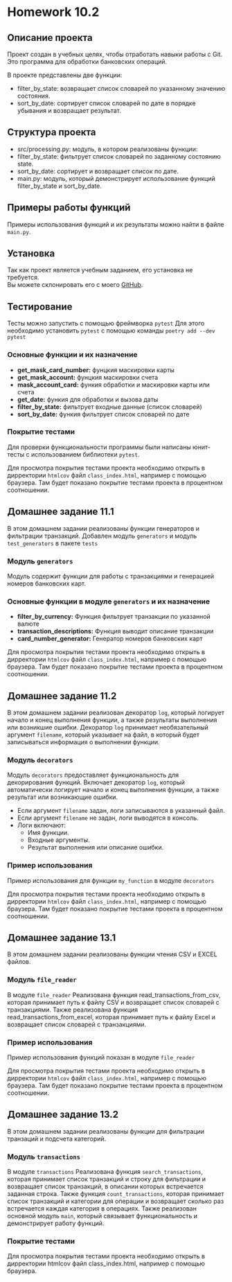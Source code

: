 # Homework 10.2

## Описание проекта

Проект создан в учебных целях, чтобы отработать навыки работы с Git.  
Это программа для обработки банковских операций.

В проекте представлены две функции:

* filter_by_state: возвращает список словарей по указанному значению состояния.
* sort_by_date: сортирует список словарей по дате в порядке убывания и возвращает результат.

## Структура проекта

* src/processing.py: модуль, в котором реализованы функции:
* filter_by_state: фильтрует список словарей по заданному состоянию state.
* sort_by_date: сортирует и возвращает список по дате.
* main.py: модуль, который демонстрирует использование функций filter_by_state и sort_by_date.

## Примеры работы функций

Примеры использования функций и их результаты можно найти в файле `main.py`.

## Установка

Так как проект является учебным заданием, его установка не требуется.  
Вы можете склонировать его с моего [GitHub](https://github.com/EgorovNikolay/Homework10.1).

## Тестирование

Тесты можно запустить с помощью фреймворка `pytest`
Для этого необходимо установить `pytest` с помощью команды `poetry add --dev pytest`

### Основные функции и их назначение

* **get_mask_card_number:** фунцкия маскировки карты 
* **get_mask_account:** фунцкия маскировки счета
* **mask_account_card:** функия обработки и маскировки карты или счета
* **get_date:** функия для обработки и вызова даты
* **filter_by_state:** фильтрует входные данные (список словарей)
* **sort_by_date:** функия фильтрует список словарей по дате

### Покрытие тестами 

Для проверки функциональности программы были написаны юнит-тесты с использованием библиотеки `pytest`.

Для просмотра покрытия тестами проекта необходимо открыть в дирректории `htmlcov` файл `class_index.html`, например с помощью браузера.
Там будет показано покрытие тестами проекта в процентном соотношении.

## Домашнее задание 11.1

В этом домашнем задании реализованы функции генераторов и фильтрации транзакций.
Добавлен модуль `generators` и модуль `test_generators` в пакете `tests`

### Модуль `generators`

Модуль содержит функции для работы с транзакциями и генерацией номеров банковских карт.

### Основные функции в модуле `generators` и их назначение

* **filter_by_currency:** Функция фильтрует транзакции по указанной валюте
* **transaction_descriptions:** Функция выводит описание транзакции
* **card_number_generator:** Генератор номеров банковских карт

Для просмотра покрытия тестами проекта необходимо открыть в дирректории `htmlcov` файл `class_index.html`, например с помощью браузера.
Там будет показано покрытие тестами проекта в процентном соотношении.


## Домашнее задание 11.2

В этом домашнем задании реализован декоратор `log`, который логирует начало и конец выполнения функции, а также результаты выполнения или возникшие ошибки.
Декоратор `log` принимает необязательный аргумент `filename`, который указывает на файл, в который будет записываться информация о выполнении функции.

### Модуль `decorators` 

Модуль `decorators` предоставляет функциональность для декорирования функций. Включает декоратор `log`, 
который автоматически логирует начало и конец выполнения функции, а также результат или возникающие ошибки.

- Если аргумент `filename` задан, логи записываются в указанный файл.
- Если аргумент `filename` не задан, логи выводятся в консоль.
- Логи включают:
  - Имя функции.
  - Входные аргументы.
  - Результат выполнения или описание ошибки.

### Пример использования

Пример использования для функции `my_function` в модуле `decorators`

Для просмотра покрытия тестами проекта необходимо открыть в дирректории `htmlcov` файл `class_index.html`, например с помощью браузера.
Там будет показано покрытие тестами проекта в процентном соотношении.

## Домашнее задание 13.1

В этом домашнем задании реализованы функции чтения CSV и EXCEL файлов. 

### Модуль `file_reader` 

В модуле `file_reader` Реализована функция read_transactions_from_csv, которая принимает путь к файлу CSV и возвращает список словарей с транзакциями.
Также реализована функция read_transactions_from_excel, которая принимает путь к файлу Excel и возвращает список словарей с транзакциями.

### Пример использования

Пример использования функций показан в модуле `file_reader`

Для просмотра покрытия тестами проекта необходимо открыть в дирректории `htmlcov` файл `class_index.html`, например с помощью браузера.
Там будет показано покрытие тестами проекта в процентном соотношении.

## Домашнее задание 13.2

В этом домашнем задании реализованы функции для фильтрации транзаций и подсчета категорий.

### Модуль `transactions`

В модуле `transactions` Реализована функция `search_transactions`, которая принимает список транзакций и строку для фильтрации и возвращает список транзакций, в описании которых встречается заданная строка.
Также функция `count_transactions`, которая принимает список транзакций и категории для операции и возвращает сколько раз встречается каждая категория в операциях.
Также реализован основной модуль `main`, который связывает функциональность и демонстрирует работу функций.

### Покрытие тестами
Для просмотра покрытия тестами проекта необходимо открыть в дирректории htmlcov файл class_index.html, например с помощью браузера. 
